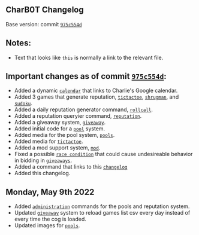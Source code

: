 ## CharB0T Changelog
Base version: commit [`975c554d`](https://github.com/Bluesy1/CharB0T/commit/975c554d52ecabb299ea66e7f8fba5f0fbd16cae)

Notes:
------

 - Text that looks like `this` is normally a link to the relevant file.

Important changes as of commit [`975c554d`](https://github.com/Bluesy1/CharB0T/commit/975c554d52ecabb299ea66e7f8fba5f0fbd16cae):
-----------------------------------------------------

 - Added a dynamic [`calendar`](/charbot/gcal.py) that links to Charlie's Google calendar.
 - Added 3 games that generate reputation, [`tictactoe`](/charbot/tictactoe.py), [`shrugman`](/charbot/shrugman.py), and [`sudoku`](/charbot/sudoku.py).
 - Added a daily reputation generator command, [`rollcall`](/charbot/giveaway.py).
 - Added a reputation queryier command, [`reputation`](/charbot/giveaway.py).
 - Added a giveaway system, [`giveaway`](/charbot/giveaway.py).
 - Added initial code for a [`pool`](/charbot/pools.py) system.
 - Added media for the pool system, [`pools`](/charbot/media/pools).
 - Added media for [`tictactoe`](/charbot/media/tictactoe).
 - Added a mod support system, [`mod`](/charbot/mod_support.py).
 - Fixed a possible [`race condition`](https://en.wikipedia.org/wiki/Race_condition) that could cause undesireable behavior in bidding in [`giveaways`](/charbot/giveaway.py).
 - Added a command that links to this [`changelog`](/charbot/query.py#L95)
 - Added this changelog.

Monday, May 9th 2022
-------------------

 - Added [`administration`](/charbot/reputation_admin.py) commands for the pools and reputation system.
 - Updated [`giveaway`](/charbot/giveaway.py) system to reload games list csv every day instead of every time the cog is loaded.
 - Updated images for [`pools`](/charbot/media/pools).
